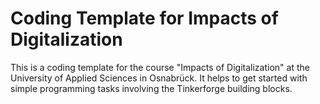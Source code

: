# Coding Template for Impacts of Digitalization

This is a coding template for the course "Impacts of Digitalization" at the University of Applied Sciences in Osnabrück. It helps to get started with simple programming tasks involving the Tinkerforge building blocks.